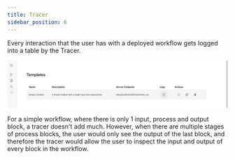 ```yaml
---
title: Tracer
sidebar_position: 6
---
```


Every interaction that the user has with a deployed workflow gets logged into a table by the Tracer.

![tracer](./imgs/tracer.png)

For a simple workflow, where there is only 1 input, process and output block, a tracer doesn't add much. 
However, when there are multiple stages of process blocks, the user would only see the output of the last
block, and therefore the tracer would allow the user to inspect the input and output of every block in 
the workflow.